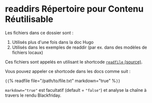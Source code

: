 # readdirs Répertoire pour Contenu Réutilisable 

Les fichiers dans ce dossier sont : 

1. Utilisés plus d'une fois dans la doc Hugo
2. Utilisés dans les exemples de readdir (par ex. dans des modèles de fichiers locaux)

Ces fichiers sont appelés en utilisant le shortcode [`readfile` (source)](../layouts/readfile.html).

Vous pouvez appeler ce shortcode dans les docs comme suit : 


<code>{</code><code>{</code>% readfile file="/path/to/file.txt" markdown="true" %<code>}</code><code>}</code>


`markdown="true"` est facultatif (default = `"false"`) et analyse la chaîne à travers le rendu Blackfriday.
